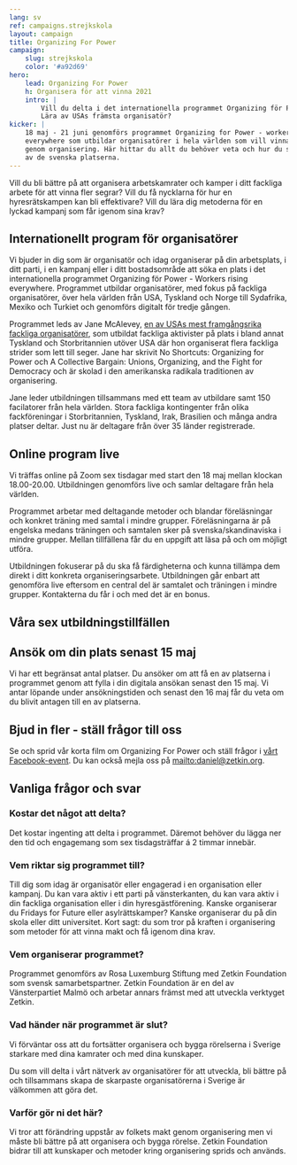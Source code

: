 ```yaml
---
lang: sv
ref: campaigns.strejkskola
layout: campaign
title: Organizing For Power
campaign:
    slug: strejkskola
    color: '#a92d69'
hero:
    lead: Organizing For Power
    h: Organisera för att vinna 2021
    intro: |
        Vill du delta i det internationella programmet Organizing för Power?
        Lära av USAs främsta organisatör?
kicker: |
    18 maj - 21 juni genomförs programmet Organizing for Power - workers rising
    everywhere som utbildar organisatörer i hela världen som vill vinna segrar
    genom organisering. Här hittar du allt du behöver veta och hur du söker en
    av de svenska platserna.
---
```


Vill du bli bättre på att organisera arbetskamrater och kamper i ditt fackliga arbete för att vinna fler segrar? Vill du få nycklarna för hur en hyresrätskampen kan bli effektivare? Vill du lära dig metoderna för en lyckad kampanj som får igenom sina krav?

## Internationellt program för organisatörer
Vi bjuder in dig som är organisatör och idag organiserar på din arbetsplats, i ditt parti, i en kampanj eller i ditt bostadsområde att söka en plats i det internationella programmet Organizing för Power - Workers rising everywhere. Programmet utbildar organisatörer, med fokus på fackliga organisatörer, över hela världen från USA, Tyskland och Norge till Sydafrika, Mexiko och Turkiet och genomförs digitalt för tredje gången.

Programmet leds av Jane McAlevey, [en av USAs mest framgångsrika fackliga organisatörer](https://www.youtube.com/watch?v=bl6P_2jt_Vs), som utbildat fackliga aktivister på plats i bland annat Tyskland och Storbritannien utöver USA där hon organiserat flera fackliga strider som lett till seger. Jane har skrivit No Shortcuts: Organizing for Power och A Collective Bargain: Unions, Organizing, and the Fight for Democracy och är skolad i den amerikanska radikala traditionen av organisering.

Jane leder utbildningen tillsammans med ett team av utbildare samt 150 facilatorer från hela världen. Stora fackliga kontingenter från olika fackföreningar i Storbritannien, Tyskland, Irak, Brasilien och många andra platser deltar. Just nu är deltagare från över 35 länder registrerade.

## Online program live
Vi träffas online på Zoom sex tisdagar med start den 18 maj mellan klockan 18.00-20.00. Utbildningen genomförs live och samlar deltagare från hela världen.

Programmet arbetar med deltagande metoder och blandar föreläsningar och konkret träning med samtal i mindre grupper. Föreläsningarna är på engelska medans träningen och samtalen sker på svenska/skandinaviska i mindre grupper. Mellan tillfällena får du en uppgift att läsa på och om möjligt utföra.

Utbildningen fokuserar på du ska få färdigheterna och kunna tillämpa dem direkt i ditt konkreta organiseringsarbete. Utbildningen går enbart att genomföra live eftersom en central del är samtalet och träningen i mindre grupper. Kontakterna du får i och med det är en bonus.

## Våra sex utbildningstillfällen

## Ansök om din plats senast 15 maj
Vi har ett begränsat antal platser. Du ansöker om att få en av platserna i programmet genom att fylla i din digitala ansökan senast den 15 maj. Vi antar löpande under ansökningstiden och senast den 16 maj får du veta om du blivit antagen till en av platserna.

## Bjud in fler - ställ frågor till oss
Se och sprid vår korta film om Organizing For Power och ställ frågor i [vårt Facebook-event](https://fb.me/e/589UEtyZq). Du kan också mejla oss på [mailto:daniel@zetkin.org](daniel@zetkin.org).

## Vanliga frågor och svar
### Kostar det något att delta?
Det kostar ingenting att delta i programmet. Däremot behöver du lägga ner den tid och engagemang som sex tisdagsträffar á 2 timmar innebär.
### Vem riktar sig programmet till?
Till dig som idag är organisatör eller engagerad i en organisation eller kampanj. Du kan vara aktiv i ett parti på vänsterkanten, du kan vara aktiv i din fackliga organisation eller i din hyresgästförening. Kanske organiserar du Fridays for Future eller asylrättskamper? Kanske organiserar du på din skola eller ditt universitet. Kort sagt: du som tror på kraften i organisering som metoder för att vinna makt och få igenom dina krav.
### Vem organiserar programmet?
Programmet genomförs av Rosa Luxemburg Stiftung med Zetkin Foundation som svensk samarbetspartner. Zetkin Foundation är en del av Vänsterpartiet Malmö och arbetar annars främst med att utveckla verktyget Zetkin.

### Vad händer när programmet är slut?
Vi förväntar oss att du fortsätter organisera och bygga rörelserna i Sverige starkare med dina kamrater och med dina kunskaper.

Du som vill delta i vårt nätverk av organisatörer för att utveckla, bli bättre på och tillsammans skapa de skarpaste organisatörerna i Sverige är välkommen att göra det.

### Varför gör ni det här?
Vi tror att förändring uppstår av folkets makt genom organisering men vi måste bli bättre på att organisera och bygga rörelse. Zetkin Foundation bidrar till att kunskaper och metoder kring organisering sprids och används.
